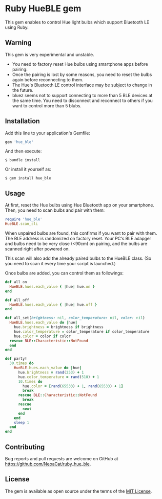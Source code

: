 # Ruby HueBLE gem

This gem enables to control Hue light bulbs which support Bluetooth LE using Ruby.

## Warning

This gem is very experimental and unstable.

- You need to factory reset Hue bulbs using smartphone apps before pairing.
- Once the pairing is lost by some reasons, you need to reset the bulbs again before reconnecting to them.
- The Hue's Bluetooth LE control interface may be subject to change in the future.
- bluez seems not to support connecting to more than 5 BLE devices at the same time. You need to disconnect and reconnect to others if you want to control more than 5 blubs.

## Installation

Add this line to your application's Gemfile:

```ruby
gem 'hue_ble'
```

And then execute:

    $ bundle install

Or install it yourself as:

    $ gem install hue_ble

## Usage

At first, reset the Hue bulbs using Hue Bluetooth app on your smartphone. 
Then, you need to scan bulbs and pair with them:

```ruby
require 'hue_ble'
HueBLE.scan_cli
```

When unpaired bulbs are found, this confirms if you want to pair with them.
The BLE address is randomized on factory reset.
Your PC's BLE adapger and bulbs need to be very close (<90cm) on pairing, and the bulbs are scanned right after powered on.

This scan will also add the already paired bulbs to the HueBLE class. (So you need to scan it every time your script is launched.)

Once bulbs are added, you can control them as followings:

```ruby
def all_on
  HueBLE.hues.each_value { |hue| hue.on }
end

def all_off
  HueBLE.hues.each_value { |hue| hue.off }
end

def all_set(brightness: nil, color_temperature: nil, color: nil)
  HueBLE.hues.each_value do |hue|
    hue.brightness = brightness if brightness
    hue.color_temperature = color_temperature if color_temperature
    hue.color = color if color
  rescue BLE::Characteristic::NotFound
  end
end

def party!
  30.times do
    HueBLE.hues.each_value do |hue|
      hue.brightness = rand(253) + 1
      hue.color_temperature = rand(510) + 1
      10.times do
        hue.color = [rand(65533) + 1, rand(65533) + 1]
        break
      rescue BLE::Characteristic::NotFound
        break
      rescue
        next
      end
    end
    sleep 1
  end
end
```

## Contributing

Bug reports and pull requests are welcome on GitHub at https://github.com/NeoaCat/ruby_hue_ble.

## License

The gem is available as open source under the terms of the [MIT License](https://opensource.org/licenses/MIT).
